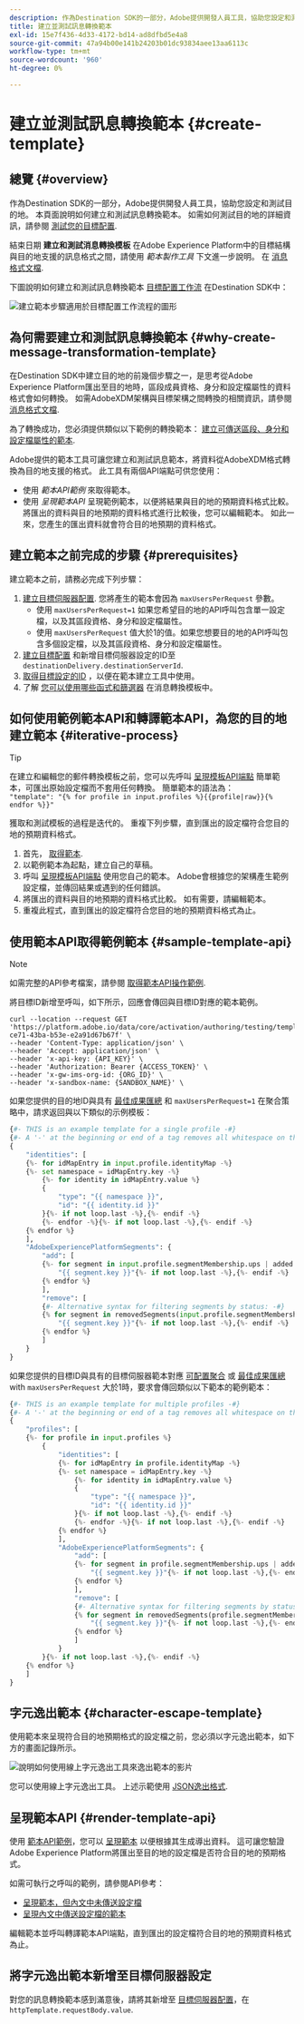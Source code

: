 ```yaml
---
description: 作為Destination SDK的一部分，Adobe提供開發人員工具，協助您設定和測試目的地。 本頁面說明如何建立和測試訊息轉換範本。
title: 建立並測試訊息轉換範本
exl-id: 15e7f436-4d33-4172-bd14-ad8dfbd5e4a8
source-git-commit: 47a94b00e141b24203b01dc93834aee13aa6113c
workflow-type: tm+mt
source-wordcount: '960'
ht-degree: 0%

---
```


# 建立並測試訊息轉換範本 {#create-template}

## 總覽 {#overview}

作為Destination SDK的一部分，Adobe提供開發人員工具，協助您設定和測試目的地。 本頁面說明如何建立和測試訊息轉換範本。 如需如何測試目的地的詳細資訊，請參閱 [測試您的目標配置](./test-destination.md).

結束日期 **建立和測試消息轉換模板** 在Adobe Experience Platform中的目標結構與目的地支援的訊息格式之間，請使用 *範本製作工具* 下文進一步說明。  在 [消息格式文檔](./message-format.md#using-templating).

下圖說明如何建立和測試訊息轉換範本 [目標配置工作流](./configure-destination-instructions.md) 在Destination SDK中：

![建立範本步驟適用於目標配置工作流程的圖形](./assets/create-template-step.png)

## 為何需要建立和測試訊息轉換範本 {#why-create-message-transformation-template}

在Destination SDK中建立目的地的前幾個步驟之一，是思考從Adobe Experience Platform匯出至目的地時，區段成員資格、身分和設定檔屬性的資料格式會如何轉換。 如需AdobeXDM架構與目標架構之間轉換的相關資訊，請參閱 [消息格式文檔](./message-format.md#using-templating).

為了轉換成功，您必須提供類似以下範例的轉換範本： [建立可傳送區段、身分和設定檔屬性的範本](./message-format.md#segments-identities-attributes).

Adobe提供的範本工具可讓您建立和測試訊息範本，將資料從AdobeXDM格式轉換為目的地支援的格式。 此工具有兩個API端點可供您使用：
* 使用 *範本API範例* 來取得範本。
* 使用 *呈現範本API* 呈現範例範本，以便將結果與目的地的預期資料格式比較。 將匯出的資料與目的地預期的資料格式進行比較後，您可以編輯範本。 如此一來，您產生的匯出資料就會符合目的地預期的資料格式。

## 建立範本之前完成的步驟 {#prerequisites}

建立範本之前，請務必完成下列步驟：

1. [建立目標伺服器配置](./destination-server-api.md). 您將產生的範本會因為 `maxUsersPerRequest` 參數。
   * 使用 `maxUsersPerRequest=1` 如果您希望目的地的API呼叫包含單一設定檔，以及其區段資格、身分和設定檔屬性。
   * 使用 `maxUsersPerRequest` 值大於1的值。如果您想要目的地的API呼叫包含多個設定檔，以及其區段資格、身分和設定檔屬性。
2. [建立目標配置](./destination-configuration-api.md#create) 和新增目標伺服器設定的ID至 `destinationDelivery.destinationServerId`.
3. [取得目標設定的ID](./destination-configuration-api.md#retrieve-list) ，以便在範本建立工具中使用。
4. 了解 [您可以使用哪些函式和篩選器](./supported-functions.md) 在消息轉換模板中。

## 如何使用範例範本API和轉譯範本API，為您的目的地建立範本 {#iterative-process}

>[!TIP]
>
>在建立和編輯您的郵件轉換模板之前，您可以先呼叫 [呈現模板API端點](./render-template-api.md#render-exported-data) 簡單範本，可匯出原始設定檔而不套用任何轉換。 簡單範本的語法為： <br> `"template": "{% for profile in input.profiles %}{{profile|raw}}{% endfor %}}"`

獲取和測試模板的過程是迭代的。 重複下列步驟，直到匯出的設定檔符合您目的地的預期資料格式。

1. 首先， [取得範本](./create-template.md#sample-template-api).
2. 以範例範本為起點，建立自己的草稿。
3. 呼叫 [呈現模板API端點](./create-template.md#render-template-api) 使用您自己的範本。 Adobe會根據您的架構產生範例設定檔，並傳回結果或遇到的任何錯誤。
4. 將匯出的資料與目的地預期的資料格式比較。 如有需要，請編輯範本。
5. 重複此程式，直到匯出的設定檔符合您目的地的預期資料格式為止。

## 使用範本API取得範例範本 {#sample-template-api}

>[!NOTE]
>
>如需完整的API參考檔案，請參閱 [取得範本API操作範例](./sample-template-api.md).

將目標ID新增至呼叫，如下所示，回應會傳回與目標ID對應的範本範例。

```shell
curl --location --request GET 'https://platform.adobe.io/data/core/activation/authoring/testing/template/sample/5114d758-ce71-43ba-b53e-e2a91d67b67f' \
--header 'Content-Type: application/json' \
--header 'Accept: application/json' \
--header 'x-api-key: {API_KEY}' \
--header 'Authorization: Bearer {ACCESS_TOKEN}' \
--header 'x-gw-ims-org-id: {ORG_ID}' \
--header 'x-sandbox-name: {SANDBOX_NAME}' \
```

如果您提供的目的地ID與具有 [最佳成果匯總](./destination-configuration.md#best-effort-aggregation) 和 `maxUsersPerRequest=1` 在聚合策略中，請求返回與以下類似的示例模板：

```python
{#- THIS is an example template for a single profile -#}
{#- A '-' at the beginning or end of a tag removes all whitespace on that side of the tag. -#}
{
    "identities": [
    {%- for idMapEntry in input.profile.identityMap -%}
    {%- set namespace = idMapEntry.key -%}
        {%- for identity in idMapEntry.value %}
        {
            "type": "{{ namespace }}",
            "id": "{{ identity.id }}"
        }{%- if not loop.last -%},{%- endif -%}
        {%- endfor -%}{%- if not loop.last -%},{%- endif -%}
    {% endfor %}
    ],
    "AdobeExperiencePlatformSegments": {
        "add": [
        {%- for segment in input.profile.segmentMembership.ups | added %}
            "{{ segment.key }}"{%- if not loop.last -%},{%- endif -%}
        {% endfor %}
        ],
        "remove": [
        {#- Alternative syntax for filtering segments by status: -#}
        {% for segment in removedSegments(input.profile.segmentMembership.ups) %}
            "{{ segment.key }}"{%- if not loop.last -%},{%- endif -%}
        {% endfor %}
        ]
    }
}
```

如果您提供的目標ID與具有的目標伺服器範本對應 [可配置聚合](./destination-configuration.md#configurable-aggregation) 或 [最佳成果匯總](./destination-configuration.md#best-effort-aggregation) with `maxUsersPerRequest` 大於1時，要求會傳回類似以下範本的範例範本：

```python
{#- THIS is an example template for multiple profiles -#}
{#- A '-' at the beginning or end of a tag removes all whitespace on that side of the tag. -#}
{
    "profiles": [
    {%- for profile in input.profiles %}
        {
            "identities": [
            {%- for idMapEntry in profile.identityMap -%}
            {%- set namespace = idMapEntry.key -%}
                {%- for identity in idMapEntry.value %}
                {
                    "type": "{{ namespace }}",
                    "id": "{{ identity.id }}"
                }{%- if not loop.last -%},{%- endif -%}
                {%- endfor -%}{%- if not loop.last -%},{%- endif -%}
            {% endfor %}
            ],
            "AdobeExperiencePlatformSegments": {
                "add": [
                {%- for segment in profile.segmentMembership.ups | added %}
                    "{{ segment.key }}"{%- if not loop.last -%},{%- endif -%}
                {% endfor %}
                ],
                "remove": [
                {#- Alternative syntax for filtering segments by status: -#}
                {% for segment in removedSegments(profile.segmentMembership.ups) %}
                    "{{ segment.key }}"{%- if not loop.last -%},{%- endif -%}
                {% endfor %}
                ]
            }
        }{%- if not loop.last -%},{%- endif -%}
    {% endfor %}
    ]
}
```

## 字元逸出範本 {#character-escape-template}

使用範本來呈現符合目的地預期格式的設定檔之前，您必須以字元逸出範本，如下方的畫面記錄所示。

![說明如何使用線上字元逸出工具來逸出範本的影片](./assets/escape-characters.gif)

您可以使用線上字元逸出工具。 上述示範使用 [JSON逸出格式](https://jsonformatter.org/json-escape).

## 呈現範本API {#render-template-api}

使用 [範本API範例](./create-template.md#sample-template-api)，您可以 [呈現範本](./render-template-api.md) 以便根據其生成導出資料。 這可讓您驗證Adobe Experience Platform將匯出至目的地的設定檔是否符合目的地的預期格式。

如需可執行之呼叫的範例，請參閱API參考：

* [呈現範本，但內文中未傳送設定檔](./render-template-api.md#multiple-profiles-no-body)
* [呈現內文中傳送設定檔的範本](./render-template-api.md#multiple-profiles-with-body)

編輯範本並呼叫轉譯範本API端點，直到匯出的設定檔符合目的地的預期資料格式為止。

## 將字元逸出範本新增至目標伺服器設定

對您的訊息轉換範本感到滿意後，請將其新增至 [目標伺服器配置](./server-and-template-configuration.md)，在 `httpTemplate.requestBody.value`.
